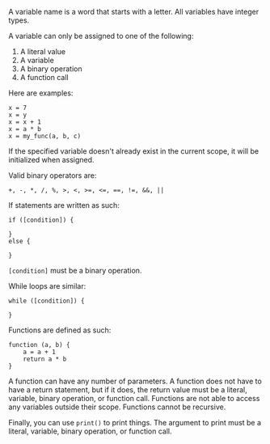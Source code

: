 A variable name is a word that starts with a letter. 
All variables have integer types.

A variable can only be assigned to one of the following:
1. A literal value
2. A variable 
3. A binary operation 
4. A function call 

Here are examples:

    x = 7
    x = y
    x = x + 1
    x = a * b
    x = my_func(a, b, c)

If the specified variable doesn't already exist in the current scope, it will be initialized when assigned.

Valid binary operators are: 

    +, -, *, /, %, >, <, >=, <=, ==, !=, &&, ||

If statements are written as such:

    if ([condition]) {

    }
    else {

    }
`[condition]` must be a binary operation.

While loops are similar:

    while ([condition]) {

    }

Functions are defined as such:

    function (a, b) {
        a = a + 1
        return a * b
    }

A function can have any number of parameters.
A function does not have to have a return statement, but if it does, 
the return value must be a literal, variable, binary operation, or function call.
Functions are not able to access any variables outside their scope.
Functions cannot be recursive.

Finally, you can use `print()` to print things.
The argument to print must be a literal, variable, binary operation, or function call.
